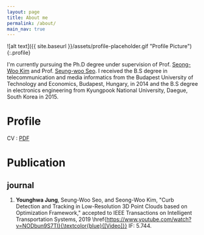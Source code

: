 ```yaml
---
layout: page
title: About me
permalink: /about/
main_nav: true
---
```


![alt text]({{ site.baseurl }}/assets/profile-placeholder.gif "Profile Picture"){:.profile}

I'm currently pursuing the Ph.D degree under supervision of Prof. [Seong-Woo Kim][snwoo] and Prof. [Seung-woo Seo][seungwoo]. I received the B.S degree in telecommunication and media informatics from the Budapest University of Technology and Economics, Budapest, Hungary, in 2014 and the B.S degree in electronics engineering from Kyungpook National University, Daegue, South Korea in 2015.

# Profile
CV : [PDF][cv_pdf]

# Publication
## journal
1. **Younghwa Jung**, Seung-Woo Seo, and Seong-Woo Kim, "Curb Detection and Tracking in Low-Resolution 3D Point Clouds based on Optimization Framework," accepted to IEEE Transactions on Intelligent Transportation Systems, 2019 \href{https://www.youtube.com/watch?v=NODbun9S7TI}{\textcolor{blue}{[Video]}} IF: 5.744.

<!--
You can find out more info about customizing your Jekyll theme, as well as basic Jekyll usage documentation at [jekyllrb.com](http://jekyllrb.com/). And you can find the source code for Jekyll at [github.com/jekyll/jekyll](https://github.com/jekyll/jekyll)
-->
[snwoo]: https://sites.google.com/site/snwoolab/
[seungwoo]:http://vi.snu.ac.kr/xe/Faculty
[cv_pdf]:https://github.com/xzxzmmnn/xzxzmmnn.github.io/blob/master/Jung_CV_2019_update.pdf
